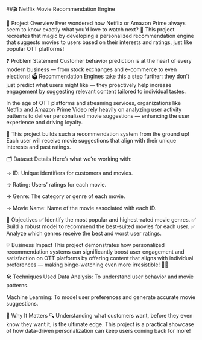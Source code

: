 ##🎬 Netflix Movie Recommendation Engine

📌 Project Overview
Ever wondered how Netflix or Amazon Prime always seem to know exactly what you’d love to watch next? 🤔
This project recreates that magic by developing a personalized recommendation engine that suggests movies 
to users based on their interests and ratings, just like popular OTT platforms!

❓ Problem Statement
Customer behavior prediction is at the heart of every modern business — from stock exchanges and e-commerce to even elections! 🗳️
Recommendation Engines take this a step further: they don’t just predict what users might like — they proactively help increase engagement by suggesting relevant content tailored to individual tastes.

In the age of OTT platforms and streaming services, organizations like Netflix and Amazon Prime Video rely heavily on analyzing user activity patterns to deliver personalized movie suggestions — enhancing the user experience and driving loyalty.

🎯 This project builds such a recommendation system from the ground up!
Each user will receive movie suggestions that align with their
unique interests and past ratings.

🗂️ Dataset Details
Here’s what we’re working with:

-> ID: Unique identifiers for customers and movies.

-> Rating: Users’ ratings for each movie.

-> Genre: The category or genre of each movie.

-> Movie Name: Name of the movie associated with each ID.

🎯 Objectives
✅ Identify the most popular and highest-rated movie genres.
✅ Build a robust model to recommend the best-suited movies for each user.
✅ Analyze which genres receive the best and worst user ratings.

💡 Business Impact
This project demonstrates how personalized recommendation systems can significantly 
boost user engagement and satisfaction on OTT platforms by offering content that
aligns with individual preferences — making binge-watching even more irresistible! 🍿✨

🛠️ Techniques Used
Data Analysis: To understand user behavior and movie patterns.

Machine Learning: To model user preferences and generate accurate movie suggestions.

🚀 Why It Matters
🔍 Understanding what customers want, before they even know they want it, is the ultimate edge.
This project is a practical showcase of how data-driven personalization can keep users coming back for more!

